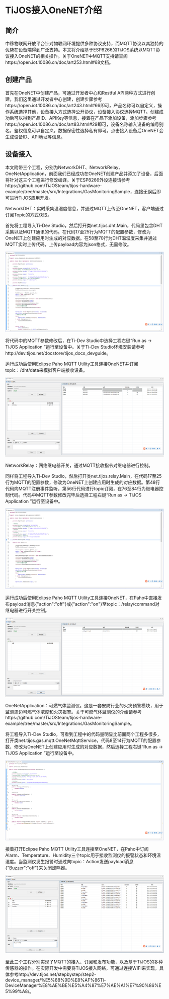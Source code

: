 # TiJOS接入OneNET介绍

## 简介

中移物联网开放平台针对物联网环境提供多种协议支持，而MQTT协议以其独特的优势在设备端得到广泛支持。本文将介绍基于ESP8266的TiJOS系统以MQTT协议接入OneNET的相关操作。关于OneNET中MQTT支持请查阅https://open.iot.10086.cn/doc/art253.html#68文档。



## 创建产品

首先在OneNET中创建产品，可通过开发者中心和Restful API两种方式进行创建，我们这里通过开发者中心创建，创建步骤参考https://open.iot.10086.cn/doc/art243.html#66即可，产品名称可以自定义，操作系统选择其他，设备接入方式选择公开协议，设备接入协议选择MQTT。创建成功后可以得到产品ID、APIKey等信息，接着在产品下添加设备，添加步骤参考https://open.iot.10086.cn/doc/art83.html#29即可，设备名称输入设备的编号别名，鉴权信息可以自定义，数据保密性选择私有即可。点击接入设备后OneNET会生成设备ID、API地址等信息。



## 设备接入

本文附带三个工程，分别为NetworkDHT、NetworkRelay、OneNetApplication，前面我们已经成功在OneNET创建产品并添加了设备，后面将针对这三个工程进行修改编译。关于ESP8266外设连接请参考https://github.com/TiJOSteam/tijos-hardware-example/tree/master/src/Integrations/GasMonitoringSample，连接无误后即可进行TiJOS应用开发。

NetworkDHT：实时采集温湿度信息，并通过MQTT上传至OneNET，客户端通过订阅Topic的方式获取。

首先将工程导入Ti-Dev Studio，然后打开类net.tijos.dht.Main，代码里包含DHT采集以及MQTT通讯的代码。在代码17至25行为MQTT的配置参数，修改为OneNET上创建应用时生成的对应数据。在58至70行为DHT温湿度采集并通过MQTT实时上传代码，上传payload内容为json格式，无需修改。

![20171129190958](./img/20171129190958.png)

将代码中的MQTT参数修改后，在Ti-Dev Studio中选择工程右键“Run as -> TiJOS Application ”运行至设备中。关于Ti-Dev Studio环境安装请参考http://dev.tijos.net/docstore/tijos_docs_devguide。

运行成功后使用Eclipse Paho MQTT Utility工具连接OneNET并订阅topic：/dht/data来模拟客户端接收设备。

![20171130103230](./img/20171130103230.png)



NetworkRelay：网络继电器开关，通过MQTT接收指令对继电器进行控制。

同样将工程导入Ti-Dev Studio，然后打开类net.tijos.relay.Main，在代码17至25行为MQTT的配置参数，修改为OneNET上创建应用时生成的对应数据。第48行代码向MQTT注册事件监听，第56行代码进行topic订阅，在76至84行为继电器控制代码。代码中MQTT参数修改完毕后选择工程右键“Run as -> TiJOS Application ”运行至设备中。

![20171130105311](./img/20171130105311.png)

运行成功后使用Eclipse Paho MQTT Utility工具连接OneNET，在Paho中直接发布payload消息{"action":"off"}或{"action":"on"}至topic：/relay/command对继电器进行开关控制。

![20171130114302](./img/20171130114302.png)



OneNetApplication：可燃气体监测仪。这是一套安防行业的火灾预警模块，用于监测周边可燃气体浓度和火灾报警。关于可燃气体监测仪的介绍请参考https://github.com/TiJOSteam/tijos-hardware-example/tree/master/src/Integrations/GasMonitoringSample。

将工程导入Ti-Dev Studio，可看到工程中的代码量明显比前面两个工程多很多，打开类net.tijos.gas.mqtt.OneNetMqttService，代码8至14行为MQTT的配置参数，修改为OneNET上创建应用时生成的对应数据，然后选择工程右键“Run as -> TiJOS Application ”运行至设备中。

![20171130134158](./img/20171130134158.png)

接着打开Eclipse Paho MQTT Utility工具连接至OneNET，在Paho中订阅Alarm、Temperature、Humidity三个topic用于接收监测仪的报警状态和环境温湿度。当监测仪发生报警时通过向topic：Action发送payload消息{"Buzzer":"off"}来关闭蜂鸣器。

![20171130153508](./img/20171130153508.png)



至此三个工程分别实现了MQTT的接入、订阅和发布功能，以及基于TiJOS的多种传感器的操作。在实际开发中需要将TiJOS接入网络，可通过连接WIFI来实现，具体参考http://dev.tijos.net/stepbystep/step2-device_manager/%E5%88%9D%E8%AF%86Ti-DeviceManager%E8%AE%BE%E5%A4%87%E7%AE%A1%E7%90%86%E5%99%A8/。